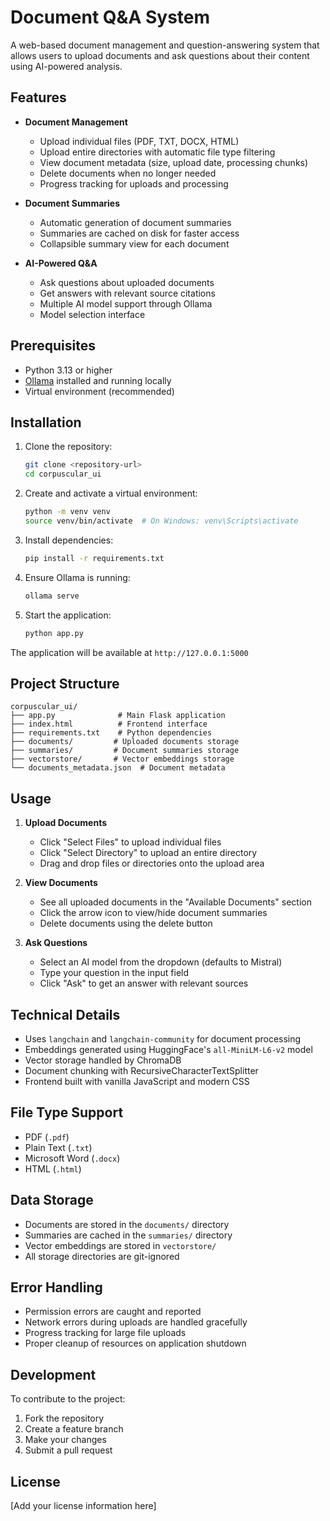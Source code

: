 # Document Q&A System

A web-based document management and question-answering system that allows users to upload documents and ask questions about their content using AI-powered analysis.

## Features

- **Document Management**
  - Upload individual files (PDF, TXT, DOCX, HTML)
  - Upload entire directories with automatic file type filtering
  - View document metadata (size, upload date, processing chunks)
  - Delete documents when no longer needed
  - Progress tracking for uploads and processing

- **Document Summaries**
  - Automatic generation of document summaries
  - Summaries are cached on disk for faster access
  - Collapsible summary view for each document

- **AI-Powered Q&A**
  - Ask questions about uploaded documents
  - Get answers with relevant source citations
  - Multiple AI model support through Ollama
  - Model selection interface

## Prerequisites

- Python 3.13 or higher
- [Ollama](https://ollama.ai/) installed and running locally
- Virtual environment (recommended)

## Installation

1. Clone the repository:
   ```bash
   git clone <repository-url>
   cd corpuscular_ui
   ```

2. Create and activate a virtual environment:
   ```bash
   python -m venv venv
   source venv/bin/activate  # On Windows: venv\Scripts\activate
   ```

3. Install dependencies:
   ```bash
   pip install -r requirements.txt
   ```

4. Ensure Ollama is running:
   ```bash
   ollama serve
   ```

5. Start the application:
   ```bash
   python app.py
   ```

The application will be available at `http://127.0.0.1:5000`

## Project Structure

```
corpuscular_ui/
├── app.py              # Main Flask application
├── index.html          # Frontend interface
├── requirements.txt    # Python dependencies
├── documents/         # Uploaded documents storage
├── summaries/         # Document summaries storage
├── vectorstore/       # Vector embeddings storage
└── documents_metadata.json  # Document metadata
```

## Usage

1. **Upload Documents**
   - Click "Select Files" to upload individual files
   - Click "Select Directory" to upload an entire directory
   - Drag and drop files or directories onto the upload area

2. **View Documents**
   - See all uploaded documents in the "Available Documents" section
   - Click the arrow icon to view/hide document summaries
   - Delete documents using the delete button

3. **Ask Questions**
   - Select an AI model from the dropdown (defaults to Mistral)
   - Type your question in the input field
   - Click "Ask" to get an answer with relevant sources

## Technical Details

- Uses `langchain` and `langchain-community` for document processing
- Embeddings generated using HuggingFace's `all-MiniLM-L6-v2` model
- Vector storage handled by ChromaDB
- Document chunking with RecursiveCharacterTextSplitter
- Frontend built with vanilla JavaScript and modern CSS

## File Type Support

- PDF (`.pdf`)
- Plain Text (`.txt`)
- Microsoft Word (`.docx`)
- HTML (`.html`)

## Data Storage

- Documents are stored in the `documents/` directory
- Summaries are cached in the `summaries/` directory
- Vector embeddings are stored in `vectorstore/`
- All storage directories are git-ignored

## Error Handling

- Permission errors are caught and reported
- Network errors during uploads are handled gracefully
- Progress tracking for large file uploads
- Proper cleanup of resources on application shutdown

## Development

To contribute to the project:

1. Fork the repository
2. Create a feature branch
3. Make your changes
4. Submit a pull request

## License

[Add your license information here]
